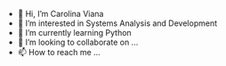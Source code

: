 - 👋 Hi, I’m Carolina Viana
- 👀 I’m interested in Systems Analysis and Development 
- 🌱 I’m currently learning Python
- 💞️ I’m looking to collaborate on ...
- 📫 How to reach me ...

<!---
vianaxx/vianaxx is a ✨ special ✨ repository because its `README.md` (this file) appears on your GitHub profile.
You can click the Preview link to take a look at your changes.
--->
